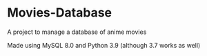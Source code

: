 # Movies-Database
A project to manage a database of anime movies

Made using MySQL 8.0 and Python 3.9 (although 3.7 works as well)
